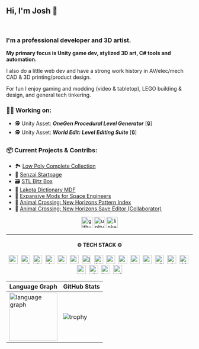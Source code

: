 <h2>Hi, I'm Josh 👋</h2>
<picture>
<img src="https://github.com/vectorcmdr/vectorcmdr/blob/main/assets/typewriter.gif" height="16"/>
</picture>
<!--
Gif from:  https://willkessler.github.io/typed-text-gif-maker/
-->
<h3>I'm a professional developer and 3D artist.</h3>
<strong>My primary focus is Unity game dev, stylized 3D art, C# tools and automation.</strong>

I also do a little web dev and have a strong work history in AV/elec/mech CAD & 3D printing/product design.

For fun I enjoy gaming and modding (video & tabletop), LEGO building & design, and general tech tinkering.

<h3>👨‍💻 Working on:</h3>

+ 🕵️ Unity Asset: **_OneGen Procedural Level Generator_** [🔒]
+ 🕵️ Unity Asset: **_World Edit: Level Editing Suite_** [🔒]

<h3>📦 Current Projects & Contribs:</h3>

+ 🏞️ [Low Poly Complete Collection](https://assetstore.unity.com/packages/3d/environments/low-poly-complete-collection-polyworks-52666)
+ 🌱 [Senzai Startpage](https://github.com/vectorcmdr/senzai-startpage)
+ 🗃️ [STL Bitz Box](https://github.com/vectorcmdr/STL-Bitz-Box)
+ 📖 [Lakota Dictionary MDF](https://github.com/vectorcmdr/Lakota-Dictionary-MDF)
+ 🚀 [Expansive Mods for Space Engineers](https://github.com/vectorcmdr/Expansive-Mods-SE)
+ 👕 [Animal Crossing: New Horizons Pattern Index](https://github.com/vectorcmdr/ACNH-Pattern-Dump-Index)
+ 🍃 [Animal Crossing: New Horizons Save Editor (Collaborator)](https://github.com/kwsch/NHSE)

<div align="center">
  
<!--
  <a href="https://vectorcmdr.github.io">
  <img src="https://custom-icon-badges.demolab.com/badge/-portfolio_site-grey?style=for-the-badge&logo=paintbrush&logoColor=white" height="30" alt="portfolio logo" title="My Portfolio" /></a>
-->

  <a href="https://github.com/vectorcmdr?tab=repositories">
  <img src="https://img.shields.io/badge/public_repos-%23121011.svg?style=for-the-badge&logo=github&logoColor=white" height="30" alt="github logo" title="My Public GitHub Repos" /></a>

  <a href="https://assetstore.unity.com/publishers/18386">
  <img src="https://img.shields.io/badge/unity_assets-%23000000.svg?style=for-the-badge&logo=unity&logoColor=white" height="30" alt="unity logo" title="My Unity Asset Store Products" /></a>

  <a href="https://www.linkedin.com/in/joshua-anderson-9329a3ab/">
  <img src="https://img.shields.io/static/v1?message=LinkedIn&logo=linkedin&label=&color=0077B5&logoColor=white&labelColor=&style=for-the-badge" height="30" alt="linkedin logo" title="My LinkedIn Profile" /></a>

</div>

-----

<div align="center">
  <h4>
    ⚙️ TECH STACK ⚙️
  </h4>
  
  <a href="#"><img src="https://skillicons.dev/icons?i=cs" height="24" alt="csharp logo" title="C# Development" /></a>
  <a href="#"><img width="1" /></a>
  <a href="#"><img src="https://skillicons.dev/icons?i=unity" height="24" alt="unity logo" title="Unity Development" /></a>
  <a href="#"><img width="1" /></a>
  <a href="#"><img src="https://skillicons.dev/icons?i=visualstudio" height="24" alt="visualstudio logo" title="Visual Studio" /></a>
  <a href="#"><img width="1" /></a>
  <a href="#"><img src="https://skillicons.dev/icons?i=dotnet" height="24" alt="dotnet logo" title=".Net Development" /></a>
  <a href="#"><img width="1" /></a>
  <a href="#"><img src="https://skillicons.dev/icons?i=c" height="24" alt="c logo" title="C Development" /></a>
  <a href="#"><img width="1" /></a>
  <a href="#"><img src="https://skillicons.dev/icons?i=cpp" height="24" alt="cpp logo" title="C++ Development" /></a>
  <a href="#"><img width="1" /></a>
  <a href="#"><img src="https://skillicons.dev/icons?i=js" height="24" alt="javascript logo" title="JavaScript" /></a>
  <a href="#"><img width="1" /></a>
  <a href="#"><img src="https://skillicons.dev/icons?i=html" height="24" alt="html logo" title="HTML" /></a>
  <a href="#"><img width="1" /></a>
  <a href="#"><img src="https://skillicons.dev/icons?i=css" height="24" alt="css logo" title="CSS" /></a>
  <a href="#"><img width="1" /></a>
  <a href="#"><img src="https://skillicons.dev/icons?i=py" height="24" alt="python logo" title="Python Development" /></a>
  <a href="#"><img width="1" /></a>
  <a href="#"><img src="https://skillicons.dev/icons?i=ruby" height="24" alt="ruby logo" title="Ruby" /></a>
  <a href="#"><img width="1" /></a>
  <a href="#"><img src="https://skillicons.dev/icons?i=mysql" height="24" alt="mysql logo" title="MySQL" /></a>
  <a href="#"><img width="1" /></a>
  <a href="#"><img src="https://skillicons.dev/icons?i=github" height="24" alt="github logo" title="GitHub Management" /></a>
  <a href="#"><img width="1" /></a>
  <a href="#"><img src="https://skillicons.dev/icons?i=sketchup" height="24" alt="sketchup logo" title="SketchUp 3D Modeling" /></a>
  <a href="#"><img width="1" /></a>
  <a href="#"><img src="https://skillicons.dev/icons?i=blender" height="24" alt="blender logo" title="Blender Sculpting" /></a>
  <a href="#"><img width="1" /></a>
  <a href="#"><img src="https://skillicons.dev/icons?i=autocad" height="24" alt="autocad logo" title="AutoCAD &amp; AutoLISP" /></a>
  <a href="#"><img width="1" /></a>
  <a href="#"><img src="https://skillicons.dev/icons?i=ps" height="24" alt="photoshop logo" title="Photoshop" /></a>
  <a href="#"><img width="1" /></a>
  <a href="#"><img src="https://cdn.simpleicons.org/trello/0052CC" height="24" alt="trello logo" title="Trello Project Management" /></a>
  <a href="#"><img width="1" /></a>
  <a href="#"><img src="https://github.com/vectorcmdr/vectorcmdr/blob/main/assets/3d-printer.png" height="24" alt="printer logo" title="3D Printing (FDM/SLA)" /></a>
  
</div>

| Language Graph | GitHub Stats |
| ------------- | ------------- |
| <img src="http://github-profile-summary-cards.vercel.app/api/cards/repos-per-language?username=vectorcmdr&theme=dracula" height="130"  alt="language graph"/>  | ![trophy](https://github-profile-trophy.vercel.app/?username=vectorcmdr&rank=-B,-C,-?&theme=discord&column=-1) |



  
<!--
  <a href="#">
  <img src="https://streak-stats.demolab.com?user=vectorcmdr&locale=en&mode=daily&theme=dracula&hide_border=false&border_radius=5" height="150" alt="streak graph" />
  </a>
-->

</div>
